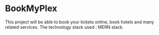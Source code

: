 # BookMyPlex
This project will be able to book your tickets online, book hotels and many related services. The technology stack used : MERN stack.
